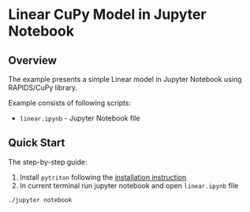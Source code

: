 <!--
Copyright (c) 2022, NVIDIA CORPORATION. All rights reserved.

Licensed under the Apache License, Version 2.0 (the "License");
you may not use this file except in compliance with the License.
You may obtain a copy of the License at

    http://www.apache.org/licenses/LICENSE-2.0

Unless required by applicable law or agreed to in writing, software
distributed under the License is distributed on an "AS IS" BASIS,
WITHOUT WARRANTIES OR CONDITIONS OF ANY KIND, either express or implied.
See the License for the specific language governing permissions and
limitations under the License.
-->

# Linear CuPy Model in Jupyter Notebook

## Overview

The example presents a simple Linear model in Jupyter Notebook using RAPIDS/CuPy library.

Example consists of following scripts:

- `linear.ipynb` - Jupyter Notebook file

## Quick Start

The step-by-step guide:

1. Install `pytriton` following the [installation instruction](../../README.md#installation)
2. In current terminal run jupyter notebook and open `linear.ipynb` file

```shell
./jupyter notebook
```
